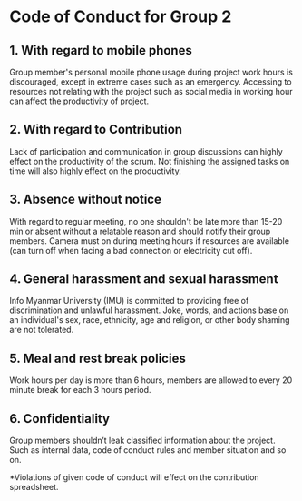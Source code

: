 # Code of Conduct for Group 2
## 1. With regard to mobile phones

   Group member's personal mobile phone usage during project work hours is discouraged, except in extreme cases such as an emergency. Accessing to resources not relating with the project such as social media in working hour can affect the productivity of project.


## 2. With regard to Contribution

   Lack of participation and communication in group discussions can highly effect on the productivity of the scrum. Not finishing the assigned tasks on time will also highly effect on the productivity.


## 3. Absence without notice

   With regard to regular meeting, no one shouldn't be late more than 15-20 min or absent without a relatable reason and should notify their group members. Camera must on during meeting hours if resources are available (can turn off when facing a bad connection or electricity cut off). 


## 4. General harassment and sexual harassment

   Info Myanmar University (IMU) is committed to providing free of discrimination and unlawful harassment. Joke, words, and actions base on an individual's sex, race, ethnicity, age and religion, or other body shaming are not tolerated.


## 5. Meal and rest break policies

   Work hours per day is more than 6 hours, members are allowed to every 20 minute break for each 3 hours period.


## 6. Confidentiality

   Group members shouldn’t leak classified information about the project. Such as internal data, code of conduct rules and member situation and so on.


*Violations of given code of conduct will effect on the contribution spreadsheet.
